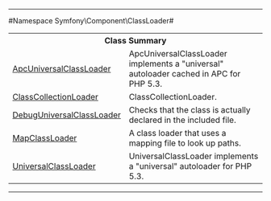 

- - -

#Namespace Symfony\Component\ClassLoader#

<table class="title">
<tr><th colspan="2" class="title">Class Summary</th></tr>
<tr><td class="name"><a href="https://github.com/JeyDotC/Hirudo-docs/blob/master/symfony/component/classloader/ApcUniversalClassLoader.md">ApcUniversalClassLoader</a></td><td class="description">ApcUniversalClassLoader implements a "universal" autoloader cached in APC for PHP 5.3.
</td></tr>
<tr><td class="name"><a href="https://github.com/JeyDotC/Hirudo-docs/blob/master/symfony/component/classloader/ClassCollectionLoader.md">ClassCollectionLoader</a></td><td class="description">ClassCollectionLoader.</td></tr>
<tr><td class="name"><a href="https://github.com/JeyDotC/Hirudo-docs/blob/master/symfony/component/classloader/DebugUniversalClassLoader.md">DebugUniversalClassLoader</a></td><td class="description">Checks that the class is actually declared in the included file.</td></tr>
<tr><td class="name"><a href="https://github.com/JeyDotC/Hirudo-docs/blob/master/symfony/component/classloader/MapClassLoader.md">MapClassLoader</a></td><td class="description">A class loader that uses a mapping file to look up paths.</td></tr>
<tr><td class="name"><a href="https://github.com/JeyDotC/Hirudo-docs/blob/master/symfony/component/classloader/UniversalClassLoader.md">UniversalClassLoader</a></td><td class="description">UniversalClassLoader implements a "universal" autoloader for PHP 5.3.
</td></tr>
</table>

- - -

